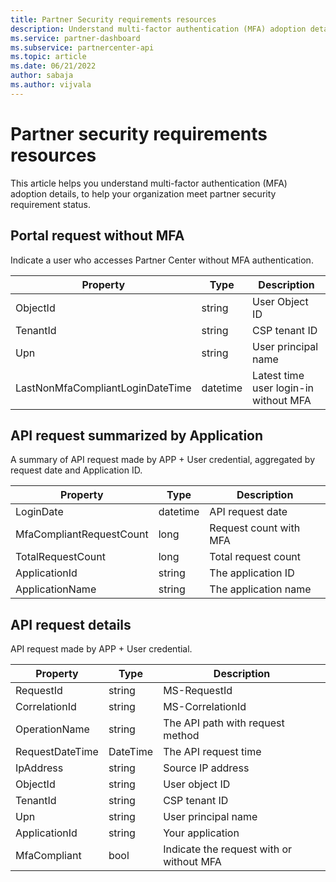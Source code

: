 ```yaml
---
title: Partner Security requirements resources
description: Understand multi-factor authentication (MFA) adoption details to meet Partner Security Requirements.
ms.service: partner-dashboard
ms.subservice: partnercenter-api
ms.topic: article
ms.date: 06/21/2022
author: sabaja
ms.author: vijvala
---
```


# Partner security requirements resources

This article helps you understand multi-factor authentication (MFA) adoption details, to help your organization meet partner security requirement status.

## Portal request without MFA

Indicate a user who accesses Partner Center without MFA authentication.

| Property                            | Type            | Description                           |
|-------------------------------------|-----------------|---------------------------------------|
| ObjectId                            | string          | User Object ID                        |
| TenantId                            | string          | CSP tenant ID                         |
| Upn                                 | string          | User principal name                   |
| LastNonMfaCompliantLoginDateTime    | datetime        | Latest time user login-in without MFA |

## API request summarized by Application

A summary of API request made by APP + User credential, aggregated by request date and Application ID.

| Property                            | Type            | Description               |
|-------------------------------------|-----------------|---------------------------|
| LoginDate                           | datetime        | API request date          |
| MfaCompliantRequestCount            | long            | Request count with MFA    |
| TotalRequestCount                   | long            | Total request count       |
| ApplicationId                       | string          | The application ID        |
| ApplicationName                     | string          | The application name      |

## API request details

API request made by APP + User credential.

| Property                            | Type            | Description                              |
|-------------------------------------|-----------------|------------------------------------------|
| RequestId                           | string          | MS-RequestId                             |
| CorrelationId                       | string          | MS-CorrelationId                         |
| OperationName                       | string          | The API path with request method         |
| RequestDateTime                     | DateTime        | The API request time                     |
| IpAddress                           | string          | Source IP address                        |
| ObjectId                            | string          | User object ID                           |
| TenantId                            | string          | CSP tenant ID                            |
| Upn                                 | string          | User principal name                      |
| ApplicationId                       | string          | Your application                         |
| MfaCompliant                        | bool            | Indicate the request with or without MFA |
